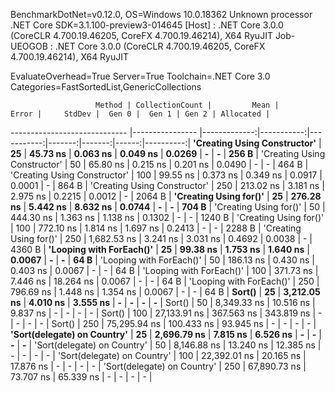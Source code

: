 
BenchmarkDotNet=v0.12.0, OS=Windows 10.0.18362
Unknown processor
.NET Core SDK=3.1.100-preview3-014645
  [Host]     : .NET Core 3.0.0 (CoreCLR 4.700.19.46205, CoreFX 4.700.19.46214), X64 RyuJIT
  Job-UEOGOB : .NET Core 3.0.0 (CoreCLR 4.700.19.46205, CoreFX 4.700.19.46214), X64 RyuJIT

EvaluateOverhead=True  Server=True  Toolchain=.NET Core 3.0  
Categories=FastSortedList,GenericCollections  

                       Method | CollectionCount |         Mean |      Error |     StdDev |  Gen 0 |  Gen 1 | Gen 2 | Allocated |
----------------------------- |---------------- |-------------:|-----------:|-----------:|-------:|-------:|------:|----------:|
 **'Creating Using Constructor'** |              **25** |     **45.73 ns** |   **0.063 ns** |   **0.049 ns** | **0.0269** |      **-** |     **-** |     **256 B** |
 'Creating Using Constructor' |              50 |     65.80 ns |   0.215 ns |   0.201 ns | 0.0490 |      - |     - |     464 B |
 'Creating Using Constructor' |             100 |     99.55 ns |   0.373 ns |   0.349 ns | 0.0917 | 0.0001 |     - |     864 B |
 'Creating Using Constructor' |             250 |    213.02 ns |   3.181 ns |   2.975 ns | 0.2215 | 0.0012 |     - |    2064 B |
       **'Creating Using for()'** |              **25** |    **276.28 ns** |   **5.442 ns** |   **8.632 ns** | **0.0744** |      **-** |     **-** |     **704 B** |
       'Creating Using for()' |              50 |    444.30 ns |   1.363 ns |   1.138 ns | 0.1302 |      - |     - |    1240 B |
       'Creating Using for()' |             100 |    772.10 ns |   1.814 ns |   1.697 ns | 0.2413 |      - |     - |    2288 B |
       'Creating Using for()' |             250 |  1,682.53 ns |   3.241 ns |   3.031 ns | 0.4692 | 0.0038 |     - |    4360 B |
     **'Looping with ForEach()'** |              **25** |     **99.38 ns** |   **1.753 ns** |   **1.640 ns** | **0.0067** |      **-** |     **-** |      **64 B** |
     'Looping with ForEach()' |              50 |    186.13 ns |   0.430 ns |   0.403 ns | 0.0067 |      - |     - |      64 B |
     'Looping with ForEach()' |             100 |    371.73 ns |   7.446 ns |  18.264 ns | 0.0067 |      - |     - |      64 B |
     'Looping with ForEach()' |             250 |    796.69 ns |   1.448 ns |   1.354 ns | 0.0067 |      - |     - |      64 B |
                       **Sort()** |              **25** |  **3,212.05 ns** |   **4.010 ns** |   **3.555 ns** |      **-** |      **-** |     **-** |         **-** |
                       Sort() |              50 |  8,349.33 ns |  10.516 ns |   9.837 ns |      - |      - |     - |         - |
                       Sort() |             100 | 27,133.91 ns | 367.563 ns | 343.819 ns |      - |      - |     - |         - |
                       Sort() |             250 | 75,295.94 ns | 100.433 ns |  93.945 ns |      - |      - |     - |         - |
  **'Sort(delegate) on Country'** |              **25** |  **2,696.79 ns** |   **7.815 ns** |   **6.526 ns** |      **-** |      **-** |     **-** |         **-** |
  'Sort(delegate) on Country' |              50 |  8,146.88 ns |  13.240 ns |  12.385 ns |      - |      - |     - |         - |
  'Sort(delegate) on Country' |             100 | 22,392.01 ns |  20.165 ns |  17.876 ns |      - |      - |     - |         - |
  'Sort(delegate) on Country' |             250 | 67,890.73 ns |  73.707 ns |  65.339 ns |      - |      - |     - |         - |
